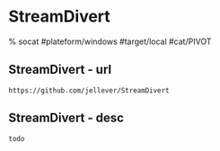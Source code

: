 # StreamDivert

% socat
#plateform/windows  #target/local  #cat/PIVOT


## StreamDivert - url
```
https://github.com/jellever/StreamDivert
```

## StreamDivert - desc
```
todo
```